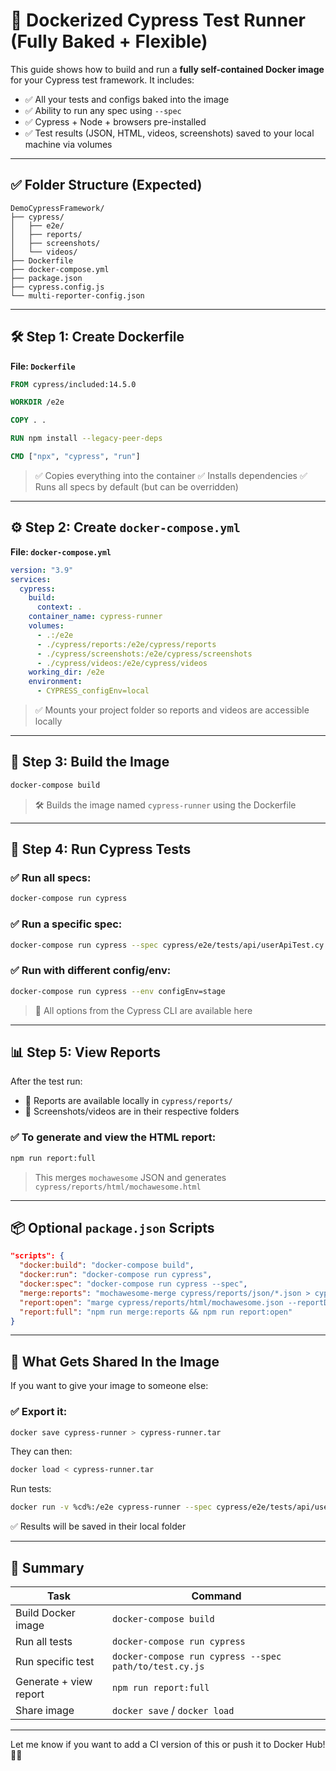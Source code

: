 # 🐳 Dockerized Cypress Test Runner (Fully Baked + Flexible)

This guide shows how to build and run a **fully self-contained Docker image** for your Cypress test framework. It includes:

- ✅ All your tests and configs baked into the image
- ✅ Ability to run any spec using `--spec`
- ✅ Cypress + Node + browsers pre-installed
- ✅ Test results (JSON, HTML, videos, screenshots) saved to your local machine via volumes

---

## ✅ Folder Structure (Expected)

```
DemoCypressFramework/
├── cypress/
│   ├── e2e/
│   ├── reports/
│   ├── screenshots/
│   └── videos/
├── Dockerfile
├── docker-compose.yml
├── package.json
├── cypress.config.js
└── multi-reporter-config.json
```

---

## 🛠️ Step 1: Create Dockerfile

**File: `Dockerfile`**

```Dockerfile
FROM cypress/included:14.5.0

WORKDIR /e2e

COPY . .

RUN npm install --legacy-peer-deps

CMD ["npx", "cypress", "run"]
```

> ✅ Copies everything into the container
> ✅ Installs dependencies
> ✅ Runs all specs by default (but can be overridden)

---

## ⚙️ Step 2: Create `docker-compose.yml`

**File: `docker-compose.yml`**

```yaml
version: "3.9"
services:
  cypress:
    build:
      context: .
    container_name: cypress-runner
    volumes:
      - .:/e2e
      - ./cypress/reports:/e2e/cypress/reports
      - ./cypress/screenshots:/e2e/cypress/screenshots
      - ./cypress/videos:/e2e/cypress/videos
    working_dir: /e2e
    environment:
      - CYPRESS_configEnv=local
```

> ✅ Mounts your project folder so reports and videos are accessible locally

---

## 🧪 Step 3: Build the Image

```bash
docker-compose build
```

> 🛠️ Builds the image named `cypress-runner` using the Dockerfile

---

## 🚀 Step 4: Run Cypress Tests

### ✅ Run all specs:

```bash
docker-compose run cypress
```

### ✅ Run a specific spec:

```bash
docker-compose run cypress --spec cypress/e2e/tests/api/userApiTest.cy.js
```

### ✅ Run with different config/env:

```bash
docker-compose run cypress --env configEnv=stage
```

> 🔁 All options from the Cypress CLI are available here

---

## 📊 Step 5: View Reports

After the test run:

- 📂 Reports are available locally in `cypress/reports/`
- 🧾 Screenshots/videos are in their respective folders

### ✅ To generate and view the HTML report:

```bash
npm run report:full
```

> This merges `mochawesome` JSON and generates `cypress/reports/html/mochawesome.html`

---

## 📦 Optional `package.json` Scripts

```json
"scripts": {
  "docker:build": "docker-compose build",
  "docker:run": "docker-compose run cypress",
  "docker:spec": "docker-compose run cypress --spec",
  "merge:reports": "mochawesome-merge cypress/reports/json/*.json > cypress/reports/html/mochawesome.json",
  "report:open": "marge cypress/reports/html/mochawesome.json --reportDir cypress/reports/html --inline",
  "report:full": "npm run merge:reports && npm run report:open"
}
```

---

## 📁 What Gets Shared In the Image

If you want to give your image to someone else:

### ✅ Export it:

```bash
docker save cypress-runner > cypress-runner.tar
```

They can then:

```bash
docker load < cypress-runner.tar
```

Run tests:

```bash
docker run -v %cd%:/e2e cypress-runner --spec cypress/e2e/tests/api/userApiTest.cy.js
```

✅ Results will be saved in their local folder

---

## 🧠 Summary

| Task                   | Command                                                |
| ---------------------- | ------------------------------------------------------ |
| Build Docker image     | `docker-compose build`                                 |
| Run all tests          | `docker-compose run cypress`                           |
| Run specific test      | `docker-compose run cypress --spec path/to/test.cy.js` |
| Generate + view report | `npm run report:full`                                  |
| Share image            | `docker save` / `docker load`                          |

---

Let me know if you want to add a CI version of this or push it to Docker Hub! 🐳✅

